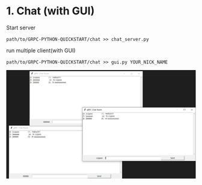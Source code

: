 # 1. Chat (with GUI)

Start server

```
path/to/GRPC-PYTHON-QUICKSTART/chat >> chat_server.py
```

run multiple client(with GUI)

```
path/to/GRPC-PYTHON-QUICKSTART/chat >> gui.py YOUR_NICK_NAME
```

![exmaple ](./images/preview.PNG)
